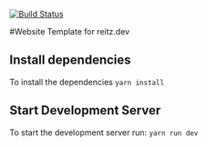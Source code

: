 [![Build Status](https://drone.reitz.dev/api/badges/troppes/vue-website/status.svg)](https://drone.reitz.dev/troppes/vue-website)

#Website Template for reitz.dev

## Install dependencies

To install the dependencies `yarn install`

## Start Development Server

To start the development server run: `yarn run dev`
